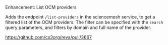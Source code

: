 Enhancement: List OCM providers

Adds the endpoint `/list-providers` in the sciencemesh service,
to get a filtered list of the OCM providers.
The filter can be specified with the `search` query parameters,
and filters by domain and full name of the provider.

https://github.com/cs3org/reva/pull/3667